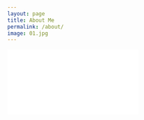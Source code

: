 ```yaml
---
layout: page
title: About Me
permalink: /about/
image: 01.jpg
---
```



<iframe src="/images/Jpresume.pdf" allowTransparency="true" style=" background-color:White;" marginheight="1000px" marginwidth="1500px" scrolling="no" frameborder="0" align="middle">
<!-- <iframe src="/index.pdf" width="100%" height="100%"> -->
